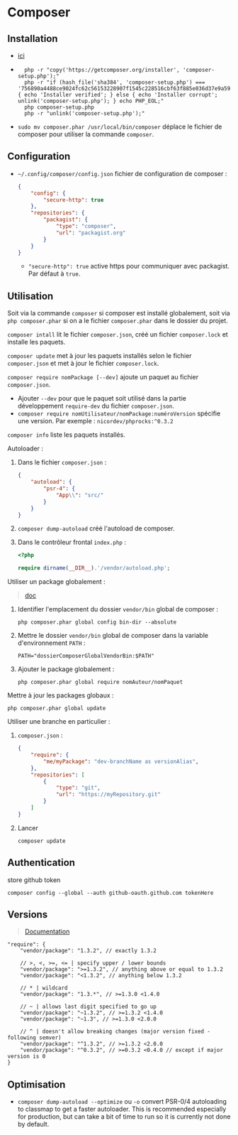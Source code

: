 # Composer

## Installation

* [ici](https://getcomposer.org/download/)
* ```
    php -r "copy('https://getcomposer.org/installer', 'composer-setup.php');"
    php -r "if (hash_file('sha384', 'composer-setup.php') === '756890a4488ce9024fc62c56153228907f1545c228516cbf63f885e036d37e9a59d27d63f46af1d4d07ee0f76181c7d3') { echo 'Installer verified'; } else { echo 'Installer corrupt'; unlink('composer-setup.php'); } echo PHP_EOL;"
    php composer-setup.php
    php -r "unlink('composer-setup.php');"
    ```
* `sudo mv composer.phar /usr/local/bin/composer` déplace le fichier de composer pour utiliser la commande `composer`.

## Configuration

* `~/.config/composer/config.json` fichier de configuration de composer :
    ```json
    {
        "config": {
            "secure-http": true
        },
        "repositories": {
            "packagist": {
                "type": "composer",
                "url": "packagist.org"
            }
        }
    }
    ```
    * `"secure-http": true` active https pour communiquer avec packagist. Par défaut à `true`.

## Utilisation

Soit via la commande `composer` si composer est installé globalement, soit via `php composer.phar` si on a le fichier `composer.phar` dans le dossier du projet.

`composer intall` lit le fichier `composer.json`, créé un fichier `composer.lock` et installe les paquets.

`composer update` met à jour les paquets installés selon le fichier `composer.json` et met à jour le fichier `composer.lock`.

`composer require nomPackage [--dev]` ajoute un paquet au fichier `composer.json`.
* Ajouter `--dev` pour que le paquet soit utilisé dans la partie développement `require-dev` du fichier `composer.json`.
* `composer require nomUtilisateur/nomPackage:numéroVersion` spécifie une version. Par exemple : `nicordev/phprocks:^0.3.2`

`composer info` liste les paquets installés.

Autoloader :
1. Dans le fichier `composer.json` :

    ```json
    {
        "autoload": {
            "psr-4": {
                "App\\": "src/"
            }
        }
    }
    ```

1. `composer dump-autoload` créé l'autoload de composer.
1. Dans le contrôleur frontal `index.php` :

    ```php
    <?php

    require dirname(__DIR__).'/vendor/autoload.php';
    ```

Utiliser un package globalement :

> [doc](https://getcomposer.org/doc/03-cli.md#global)

1. Identifier l'emplacement du dossier `vendor/bin` global de composer :

    ```
    php composer.phar global config bin-dir --absolute
    ```
1. Mettre le dossier `vendor/bin` global de composer dans la variable d'environnement `PATH` :

    ```
    PATH="dossierComposerGlobalVendorBin:$PATH"
    ```

1. Ajouter le package globalement :

    ```
    php composer.phar global require nomAuteur/nomPaquet
    ```

Mettre à jour les packages globaux :

```
php composer.phar global update
```

Utiliser une branche en particulier :
1. `composer.json` :

    ```json
    {
        "require": {
            "me/myPackage": "dev-branchName as versionAlias",
        },
        "repositories": [
            {
                "type": "git",
                "url": "https://myRepository.git"
            }
        ]
    }
    ```
1. Lancer

    ```
    composer update
    ```

## Authentication

store github token

```
composer config --global --auth github-oauth.github.com tokenHere
```

## Versions

> [Documentation](https://getcomposer.org/doc/articles/versions.md#tilde-version-range-)

```
"require": {
    "vendor/package": "1.3.2", // exactly 1.3.2

    // >, <, >=, <= | specify upper / lower bounds
    "vendor/package": ">=1.3.2", // anything above or equal to 1.3.2
    "vendor/package": "<1.3.2", // anything below 1.3.2

    // * | wildcard
    "vendor/package": "1.3.*", // >=1.3.0 <1.4.0

    // ~ | allows last digit specified to go up
    "vendor/package": "~1.3.2", // >=1.3.2 <1.4.0
    "vendor/package": "~1.3", // >=1.3.0 <2.0.0

    // ^ | doesn't allow breaking changes (major version fixed - following semver)
    "vendor/package": "^1.3.2", // >=1.3.2 <2.0.0
    "vendor/package": "^0.3.2", // >=0.3.2 <0.4.0 // except if major version is 0
}
```

## Optimisation

* `composer dump-autoload --optimize` ou `-o` convert PSR-0/4 autoloading to classmap to get a faster autoloader. This is recommended especially for production, but can take a bit of time to run so it is currently not done by default.